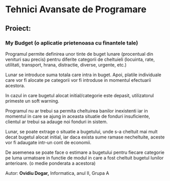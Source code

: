 # Tehnici Avansate de Programare
## Proiect:
### My Budget (o aplicatie prietenoasa cu finantele tale)
Programul permite definirea unor tinte de buget lunare (procentual din venituri sau precis) pentru diferite categorii de cheltuieli (locuinta, rate, utilitati, transport, hrana, distractie, diverse, urgente, etc.)

Lunar se introduce suma totala care intra in buget. Apoi, platile individuale care vor fi alocate pe categorii vor fi introduse in momentul efectuarii acestora.

In cazul in care bugetul alocat initial/categorie este depasit, utilizatorul primeste un soft warning.

Programul nu ar trebui sa permita cheltuirea banilor inexistenti iar in momentul in care se ajung in aceasta situatie de fonduri insuficiente, clientul ar trebui sa adauge noi fonduri in sistem.

Lunar, se poate extrage o situatie a bugetului, unde s-a cheltuit mai mult decat bugetul alocat initial, iar daca exista sume ramase necheltuite, aceste vor fi adaugate intr-un cont de economii.

De asemenea se poate face o estimare a bugetului pentru fiecare categorie pe luma urmatoare in functie de modul in care a fost cheltuit bugetul lunilor anterioare. (o medie ponderata a acestora)

Autor: <b>Ovidiu Dogar,</b> Informatica, anul II, Grupa A
